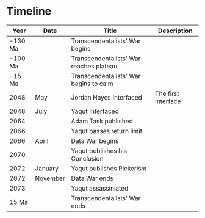 # Timeline

| Year    | Date     | Title                                   | Description         |
|---------|----------|-----------------------------------------|---------------------|
| -130 Ma |          | Transcendentalists' War begins          |                     |
| -100 Ma |          | Transcendentalists' War reaches plateau |                     |
| -15 Ma  |          | Transcendentalists' War begins to calm  |                     |
| 2048    | May      | Jordan Hayes Interfaced                 | The first Interface |
| 2048    | July     | Yaqut Interfaced                        |                     |
| 2064    |          | Adam Task published                     |                     |
| 2066    |          | Yaqut passes return limit               |                     |
| 2066    | April    | Data War begins                         |                     |
| 2070    |          | Yaqut publishes his Conclusion          |                     |
| 2072    | January  | Yaqut publishes Pickerism               |                     |
| 2072    | November | Data War ends                           |                     |
| 2073    |          | Yaqut assassiniated                     |                     |
| 15 Ma   |          | Transcendentalists' War ends            |                     |


